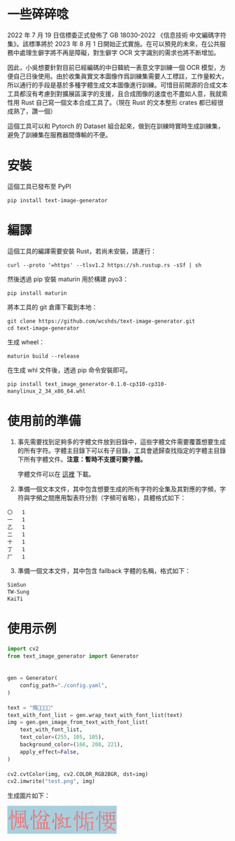 # 一些碎碎唸

2022 年 7 月 19 日信標委正式發佈了 GB 18030-2022 《信息技術 中文編碼字符集》。該標準將於 2023 年 8 月 1 日開始正式實施。在可以預見的未來，在公共服務中處理生僻字將不再是障礙，對生僻字 OCR 文字識別的需求也將不断增加。

因此，小吳想要針對目前已經編碼的中日韓統一表意文字訓練一個 OCR 模型，方便自己日後使用。由於收集眞實文本圖像作爲訓練集需要人工標註，工作量較大，所以通行的手段是基於多種字體生成文本圖像進行訓練。可惜目前開源的合成文本工具都沒有考慮到對擴展區漢字的支援，且合成图像的速度也不盡如人意，我就索性用 Rust 自己寫一個文本合成工具了。（現在 Rust 的文本整形 crates 都已經很成熟了，讚一個）

這個工具可以和 Pytorch 的 Dataset 組合起來，做到在訓練時實時生成訓練集，避免了訓練集在服務器間傳輸的不便。

# 安裝

這個工具已發布至 PyPI

```
pip install text-image-generator
```

# 編譯

這個工具的編譯需要安裝 Rust，若尚未安裝，請運行：

```
curl --proto '=https' --tlsv1.2 https://sh.rustup.rs -sSf | sh
```

然後透過 pip 安裝 maturin 用於構建 pyo3：

```
pip install maturin
```

將本工具的 git 倉庫下載到本地：

```
git clone https://github.com/wcshds/text-image-generator.git
cd text-image-generator
```

生成 wheel：

```
maturin build --release
```

在生成 whl 文件後，透過 pip 命令安裝即可。

```
pip install text_image_generator-0.1.0-cp310-cp310-manylinux_2_34_x86_64.whl
```

# 使用前的準備

1. 事先需要找到足夠多的字體文件放到目錄中，這些字體文件需要覆蓋想要生成的所有字符。字體主目錄下可以有子目錄，工具會遞歸查找指定的字體主目錄下所有字體文件。**注意：暫時不支援可變字體。**

    字體文件可以在 [這裡](https://drive.google.com/file/d/1dy3ccgcR6SEnfohhZBRoziszsEXav4G2/view?usp=sharing) 下載。

2. 準備一個文本文件，其中包含想要生成的所有字符的全集及其對應的字頻，字符與字頻之間應用製表符分割（字頻可省略），具體格式如下：

```
〇	1
一	1
乙	1
二	1
十	1
丁	1
厂	1
```

3. 準備一個文本文件，其中包含 fallback 字體的名稱，格式如下：

```
SimSun
TW-Sung
KaiTi
```

# 使用示例

```python
import cv2
from text_image_generator import Generator


gen = Generator(
    config_path="./config.yaml",
)

text = "𢞁𢞂𢞃𢞄𢞅"
text_with_font_list = gen.wrap_text_with_font_list(text)
img = gen.gen_image_from_text_with_font_list(
    text_with_font_list,
    text_color=(255, 105, 105),
    background_color=(166, 208, 221),
    apply_effect=False,
)

cv2.cvtColor(img, cv2.COLOR_RGB2BGR, dst=img)
cv2.imwrite("test.png", img)
```

生成圖片如下：

![示例圖片](./images/test.png)
